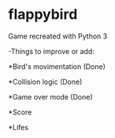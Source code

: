 # flappybird
Game recreated with Python 3


-Things to improve or add:

*Bird's movimentation (Done)

*Collision logic (Done)

*Game over mode (Done)

*Score

*Lifes
